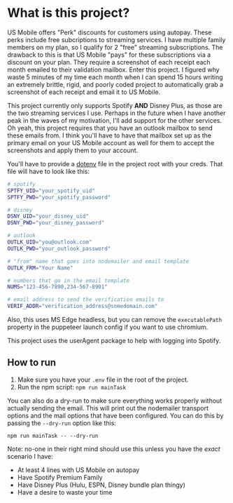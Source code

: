 # What is this project? 

US Mobile offers "Perk" discounts for customers using autopay. These perks include free subcriptions to streaming services. I have multiple family members on my plan, so I qualify for 2 "free" streaming subscriptions. The drawback to this is that US Mobile "pays" for these subscriptions via a discount on your plan. They require a screenshot of each receipt each month emailed to their validation mailbox. Enter this project. I figured why waste 5 minutes of my time each month when I can spend 15 hours writing an extremely brittle, rigid, and poorly coded project to automatically grab a screenshot of each receipt and email it to US Mobile.

This project currently only supports Spotify __AND__ Disney Plus, as those are the two streaming services I use. Perhaps in the future when I have another peak in the waves of my motivation, I'll add support for the other services. Oh yeah, this project requires that you have an outlook mailbox to send these emails from. I think you'll have to have that mailbox set up as the primary email on your US Mobile account as well for them to accept the screenshots and apply them to your account.

You'll have to provide a [dotenv](https://nodejs.dev/learn/how-to-read-environment-variables-from-nodejs) file in the project root with your creds. That file will have to look like this: 

``` bash
# spotify
SPTFY_UID="your_spotify_uid"
SPTFY_PWD="your_spotify_password"

# disney
DSNY_UID="your_disney_uid"
DSNY_PWD="your_disney_password"

# outlook
OUTLK_UID="you@outlook.com"
OUTLK_PWD="your_outlook_password"

# "from" name that goes into nodemailer and email template
OUTLK_FRM="Your Name"

# numbers that go in the email template
NUMS="123-456-7890,234-567-8901"

# email address to send the verification emails to
VERIF_ADDR="verification_address@somedomain.com"
```

Also, this uses MS Edge headless, but you can remove the `executablePath` property in the puppeteer launch config if you want to use chromium.

This project uses the userAgent package to help with logging into Spotify.

## How to run
1. Make sure you have your `.env` file in the root of the project. 
2. Run the npm script: `npm run mainTask`

You can also do a dry-run to make sure everything works properly without actually sending the email. This will print out the nodemailer transport options and the mail options that have been configured. You can do this by passing the `--dry-run` option like this: 

`npm run mainTask -- --dry-run`

Note: no-one in their right mind should use this unless you have the *exact* scenario I have: 
- At least 4 lines with US Mobile on autopay
- Have Spotify Premium Family
- Have Disney Plus (Hulu, ESPN, Disney bundle plan thingy)
- Have a desire to waste your time